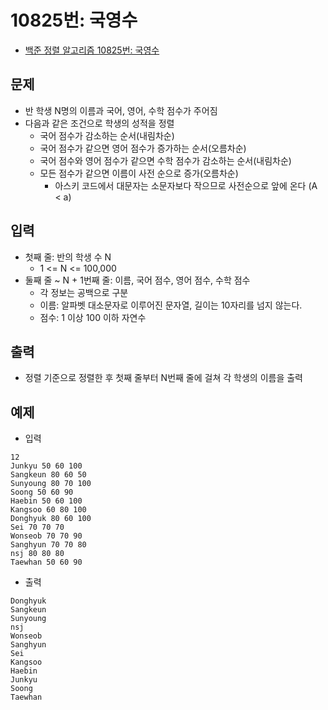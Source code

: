 # 10825번: 국영수
- [백준 정렬 알고리즘 10825번: 국영수](https://www.acmicpc.net/problem/10825)

## 문제
- 반 학생 N명의 이름과 국어, 영어, 수학 점수가 주어짐
- 다음과 같은 조건으로 학생의 성적을 정렬
  - 국어 점수가 감소하는 순서(내림차순)
  - 국어 점수가 같으면 영어 점수가 증가하는 순서(오름차순)
  - 국어 점수와 영어 점수가 같으면 수학 점수가 감소하는 순서(내림차순)
  - 모든 점수가 같으면 이름이 사전 순으로 증가(오름차순)
    - 아스키 코드에서 대문자는 소문자보다 작으므로 사전순으로 앞에 온다 (A < a)

## 입력
- 첫째 줄: 반의 학생 수 N
  - 1 <= N <= 100,000
- 둘째 줄 ~ N + 1번째 줄: 이름, 국어 점수, 영어 점수, 수학 점수
  - 각 정보는 공백으로 구분
  - 이름: 알파벳 대소문자로 이루어진 문자열, 길이는 10자리를 넘지 않는다.
  - 점수: 1 이상 100 이하 자연수

## 출력
- 정렬 기준으로 정렬한 후 첫째 줄부터 N번째 줄에 걸쳐 각 학생의 이름을 출력

## 예제
- 입력
```text
12
Junkyu 50 60 100
Sangkeun 80 60 50
Sunyoung 80 70 100
Soong 50 60 90
Haebin 50 60 100
Kangsoo 60 80 100
Donghyuk 80 60 100
Sei 70 70 70
Wonseob 70 70 90
Sanghyun 70 70 80
nsj 80 80 80
Taewhan 50 60 90
```

- 출력
```text
Donghyuk
Sangkeun
Sunyoung
nsj
Wonseob
Sanghyun
Sei
Kangsoo
Haebin
Junkyu
Soong
Taewhan
```